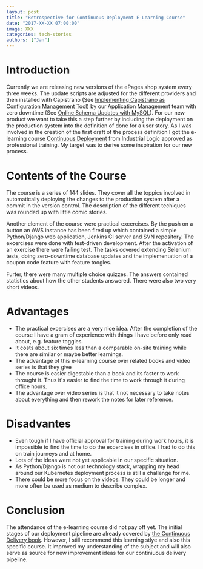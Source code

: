 ```yaml
---
layout: post
title: "Retrospective for Continuous Deployment E-Learning Course"
date: "2017-XX-XX 07:00:00"
image: XXX
categories: tech-stories
authors: ["Jan"]
---
```


# Introduction

Currently we are releasing new versions of the ePages shop system every three weeks. The update scripts are adjusted for the different providers and then installed with Capistrano (See [Implementing Capistrano as Configuration Management Tool](https://developer.epages.com/blog/2016/03/30/implementing-capistrano-as-configuration-management-tool.html)) by our Application Management team with zero downtime (See [Online Schema Updates with MySQL](https://developer.epages.com/blog/2016/03/08/online-schema-updates-with-mysql.html)). For our new product we want to take this a step further by including the deployment on the production system into the definition of done for a user story. As I was involved in the creation of the first draft of the process definition I got the e-learning course [Continuous Deployment](https://elearning.industriallogic.com/gh/submit?Action=AlbumContentsAction&album=continuousDeployment&devLanguage=Python) from Industrial Logic approved as professional training. My target was to derive some inspiration for our new process.

# Contents of the Course

The course is a series of 144 slides. They cover all the toppics involved in automatically deploying the changes to the production system after a commit in the version control. The description of the different techiques was rounded up with little comic stories.

Another element of the course were practical excercises. By the push on a button an AWS instance has been fired up which contained a simple Python/Django web application, Jenkins CI server and SVN repository. The excercises were done with test-driven development. After the activation of an exercise there were failing test. The tasks covered extending Selenium tests, doing zero-downtime database updates and the implementation of a coupon code feature with feature toogles.

Furter, there were many multiple choice quizzes. The answers contained statistics about how the other students answered. There were also two very short videos.

# Advantages

- The practical excercises are a very nice idea. After the completion of the course I have a gram of experience with things I have before only read about, e.g. feature toggles.
- It costs about six times less than a comparable on-site training while there are similar or maybe better learnings.
- The advantage of this e-learning course over related books and video series is that they give
- The course is easier digestable than a book and its faster to work throught it. Thus it's easier to find the time to work through it during office hours.
- The advantage over video series is that it not necessary to take notes about everything and then rework the notes for later reference.

# Disadvantes

- Even tough if I have official approval for training during work hours, it is impossible to find the time to do the excercises in office. I had to do this on train journeys and at home.
- Lots of the ideas were not yet applicable in our specific situation.
- As Python/Django is not our technology stack, wrapping my head around our Kubernetes deployment process is still a challenge for me.
- There could be more focus on the videos. They could be longer and more often be used as medium to describe complex.

# Conclusion

The attendance of the e-learning course did not pay off yet. The initial stages of our deployment pipeline are already covered by [the Continuous Delivery book](https://martinfowler.com/books/continuousDelivery.html). However, I still recommend this learning stlye and also this specific course. It improved my understanding of the subject and will also serve as source for new improvement ideas for our continiuous delivery pipeline.
